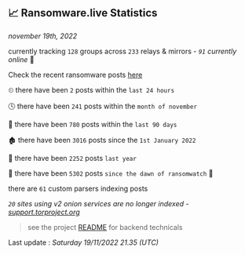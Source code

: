 
## 📈 Ransomware.live Statistics
_november 19th, 2022_

currently tracking `128` groups across `233` relays & mirrors - _`91` currently online_ 📡

Check the recent ransomware posts [here](https://www.ransomware.live/#/recentposts)


⏲ there have been `2` posts within the `last 24 hours`

🕓 there have been `241` posts within the `month of november`

📅 there have been `780` posts within the `last 90 days`

🏚 there have been `3016` posts since the `1st January 2022`

🚀 there have been `2252` posts `last year`

🦕 there have been `5302` posts `since the dawn of ransomwatch` 🐣

there are `61` custom parsers indexing posts

_`20` sites using v2 onion services are no longer indexed - [support.torproject.org](https://support.torproject.org/onionservices/v2-deprecation/)_

> see the project [README](https://github.com/jmousqueton/ransomwatch#readme) for backend technicals



Last update : _Saturday 19/11/2022 21.35 (UTC)_


